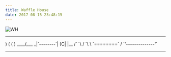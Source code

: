```yaml
---
title: Waffle House
date: 2017-08-15 23:48:15
---
```


<img src="/beans-blog/images/waffle-house.png" alt="WH">

---------

<div class="scroller">
<!-- language: lang-none -->    
           ) (
          (    )
         ____(___
       _|`--------`|
      (C|          |__
    /` `\          /  `\
    \    `========`    /
     `'--------------'`
</div>

---------